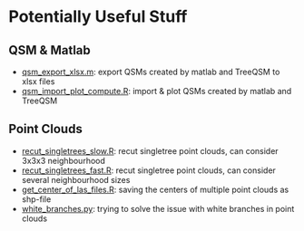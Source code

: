 # Potentially Useful Stuff

## QSM & Matlab

* <a href = "https://github.com/zoeschindler/misc/blob/main/qsm_export_xlsx.m">qsm_export_xlsx.m</a>: export QSMs created by matlab and TreeQSM to xlsx files<br>
* <a href = "https://github.com/zoeschindler/misc/blob/main/qsm_import_plot_compute.R">qsm_import_plot_compute.R</a>: import & plot QSMs created by matlab and TreeQSM<br>

## Point Clouds

* <a href = "https://github.com/zoeschindler/misc/blob/main/recut_singletrees_slow.R">recut_singletrees_slow.R</a>: recut singletree point clouds, can consider 3x3x3 neighbourhood
* <a href = "https://github.com/zoeschindler/misc/blob/main/recut_singletrees_fast.R">recut_singletrees_fast.R</a>: recut singletree point clouds, can consider several neighbourhood sizes
* <a href = "https://github.com/zoeschindler/misc/blob/main/get_center_of_las_files.R">get_center_of_las_files.R</a>: saving the centers of multiple point clouds as shp-file
* <a href = "https://github.com/zoeschindler/misc/blob/main/white_branches.py">white_branches.py</a>: trying to solve the issue with white branches in point clouds
